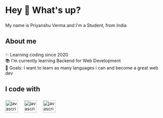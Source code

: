 <h1 align="left">Hey 👋 What's up?</h1>

###

<p align="left">My name is Priyanshu Verma and I'm a Student, from India</p>

###

<h2 align="left">About me</h2>

###

<p align="left">✨ Learning coding since 2020<br>📚 I'm currently learning Backend for Web Development<br>🎯 Goals: I want to learn as many languages i can and become  a great web dev<br></p>

###

<h2 align="left">I code with</h2>

###

<div align="left">
  <img src="https://cdn.jsdelivr.net/gh/devicons/devicon/icons/javascript/javascript-original.svg" height="40" alt="javascript logo"  />
  <img width="12" />
  <img src="https://cdn.jsdelivr.net/gh/devicons/devicon/icons/python/python-original.svg" height="40" alt="javascript logo"  />
  <img width="12" />
  <img src="https://cdn.jsdelivr.net/gh/devicons/devicon/icons/java/java-original.svg" height="40" alt="javascript logo"  />
  <img width="12" />
</div>

###
